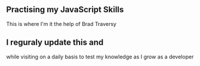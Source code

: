 ## Practising my JavaScript Skills 

This is where I'm it the help of Brad Traversy

## I reguraly update this and

while visiting on a daily basis to test my knowledge as I grow as a developer